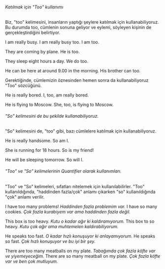 ###### Katılmak için "Too" kullanımı
Biz, "too" kelimesini, insanların yaptığı şeylere katılmak için kullanabiliyoruz. Bu durumda too, cümlenin sonuna geliyor ve eylemi, söyleyen kişinin de gerçekleştirdiğini belirtiyor.

I am really busy.
I am really busy too.
I am too.

They are coming by plane.
He is too.

They sleep eight hours a day.
We do too.

He can be here at around 9.00 in the morning.
His brother can too.

Gerektiğinde, cümlemizin öznesinden hemen sonra da kullanabiliyoruz "Too" sözcüğünü.

He is really bored. 
I, too, am really bored.

He is flying to Moscow.
She, too, is flying to Moscow.

###### "So" kelimesini de bu şekilde kullanabiliyoruz.
"So" kelimesini de, "too" gibi, bazı cümlelere katılmak için kullanabiliyoruz.

He is really handsome.
So am I.

She is running for 18 hours.
So is my friend!

He will be sleeping tomorrow.
So will I.

###### "Too" ve "So" kelimelerinin Quantifier olarak kullanımları.
"Too" ve "So" kelimeleri, sıfatları nitelemek için kullanılabilirler. "Too" kullanıldığında, "haddinden fazla/çok" anlamı çıkarken "so" kullanıldığında "çok" anlamı verilir. 

I have too many problems! *Haddinden fazla problemim var.*
I have so many cookies. *Çok fazla kurabiyem var ama haddinden fazla değil.*

This box is too heavy. *Kutu o kadar ağır ki kaldıramıyorum.*
This box to so heavy. *Kutu çok ağır ama muhtemelen kaldırabiliyorum.*

He speaks too fast. *O kadar hızlı konuşuyor ki anlayamıyorum.*
He speaks so fast. *Çok hızlı konuşuyor ve bu iyi bir şey.*

There are too many meatballs on my plate. *Tabağımda çok fazla köfte var ve yiyemeyeceğim.*
There are so many meatball on my plate. *Çok fazla köfte var ve ben çok mutluyum.*